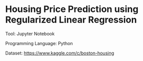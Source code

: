 # Housing Price Prediction using Regularized Linear Regression

Tool: Jupyter Notebook

Programming Language: Python

Dataset: https://www.kaggle.com/c/boston-housing
 

